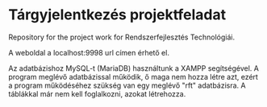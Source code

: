 # Tárgyjelentkezés projektfeladat
Repository for the project work for Rendszerfejlesztés Technológiái.

A weboldal a localhost:9998 url címen érhető el.

Az adatbázishoz MySQL-t (MariaDB) használtunk a XAMPP segítségével.
A program meglévő adatbázissal működik, ő maga nem hozza létre azt, ezért a program működéséhez szükség van egy meglévő "rft" adatbázisra.
A táblákkal már nem kell foglalkozni, azokat létrehozza.

